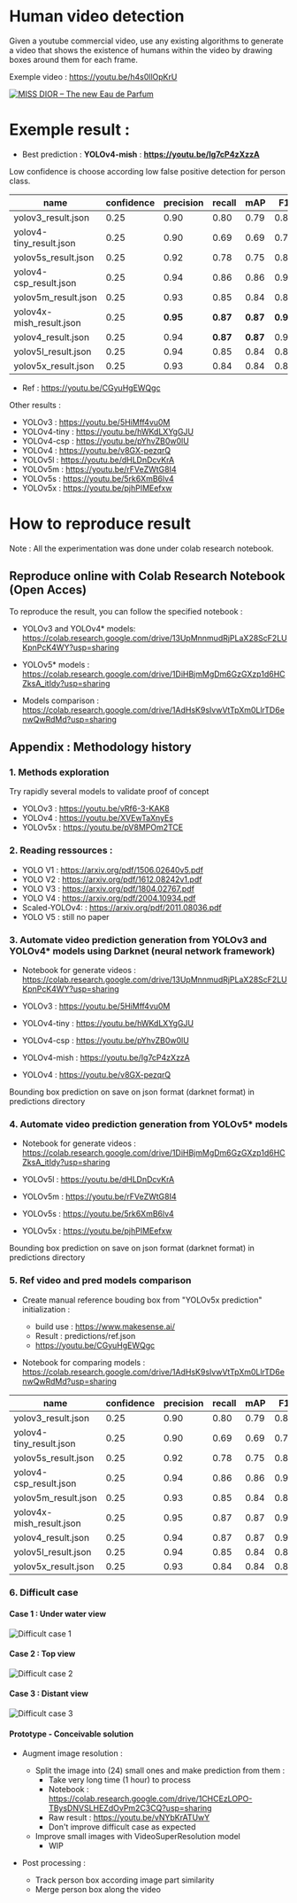 # Human video detection

Given a youtube commercial video, use any existing algorithms to generate a video that shows the existence of humans within the video by drawing boxes around them for each frame.

Exemple video : https://youtu.be/h4s0llOpKrU

[![MISS DIOR – The new Eau de Parfum](https://img.youtube.com/vi/h4s0llOpKrU/0.jpg)](https://youtu.be/h4s0llOpKrU)

# Exemple result : 

* Best prediction : **YOLOv4-mish** : **https://youtu.be/Ig7cP4zXzzA**

Low confidence is choose according low false positive detection for person class.

|        name              | confidence | precision | recall | mAP  |  F1  |
| -------------------------| ---------- | --------- | ------ | ---- | ---- |
| yolov3_result.json       | 0.25	    | 0.90	    | 0.80	 | 0.79	| 0.84 |
| yolov4-tiny_result.json  | 0.25	    | 0.90	    | 0.69	 | 0.69	| 0.79 |
| yolov5s_result.json      | 0.25	    | 0.92	    | 0.78	 | 0.75	| 0.84 |
| yolov4-csp_result.json   | 0.25	    | 0.94	    | 0.86	 | 0.86	| 0.90 |
| yolov5m_result.json	   | 0.25	    | 0.93	    | 0.85	 | 0.84	| 0.89 |
| yolov4x-mish_result.json | 0.25	    | **0.95**	    | **0.87**	 | **0.87**	| **0.91** |
| yolov4_result.json	   | 0.25	    | 0.94	    | **0.87**	 | **0.87**	| 0.90 |
| yolov5l_result.json	   | 0.25	    | 0.94	    | 0.85	 | 0.84	| 0.89 |
| yolov5x_result.json	   | 0.25	    | 0.93	    | 0.84	 | 0.84	| 0.88 |

* Ref : https://youtu.be/CGyuHgEWQgc

Other results : 

* YOLOv3 : https://youtu.be/5HiMff4vu0M
* YOLOv4-tiny : https://youtu.be/hWKdLXYgGJU
* YOLOv4-csp : https://youtu.be/pYhvZB0w0lU
* YOLOv4 : https://youtu.be/v8GX-pezqrQ
* YOLOv5l : https://youtu.be/dHLDnDcvKrA
* YOLOv5m : https://youtu.be/rFVeZWtG8I4
* YOLOv5s : https://youtu.be/5rk6XmB6lv4
* YOLOv5x : https://youtu.be/pjhPIMEefxw


# How to reproduce result

Note : All the experimentation was done under colab research notebook.

## Reproduce online with Colab Research Notebook (Open Acces)

To reproduce the result, you can follow the specified notebook :

* YOLOv3 and YOLOv4* models: https://colab.research.google.com/drive/13UpMnnmudRjPLaX28ScF2LUKpnPcK4WY?usp=sharing

* YOLOv5* models : https://colab.research.google.com/drive/1DiHBjmMgDm6GzGXzp1d6HCZksA_itIdy?usp=sharing

* Models comparison : https://colab.research.google.com/drive/1AdHsK9sIvwVtTpXm0LlrTD6enwQwRdMd?usp=sharing


## Appendix : Methodology history

### 1. Methods exploration

Try rapidly several models to validate proof of concept 

* YOLOv3 : https://youtu.be/vRf6-3-KAK8
* YOLOv4 : https://youtu.be/XVEwTaXnyEs
* YOLOv5x : https://youtu.be/pV8MPOm2TCE

### 2. Reading ressources :  

* YOLO V1 : https://arxiv.org/pdf/1506.02640v5.pdf
* YOLO V2 : https://arxiv.org/pdf/1612.08242v1.pdf
* YOLO V3 : https://arxiv.org/pdf/1804.02767.pdf
* YOLO V4 : https://arxiv.org/pdf/2004.10934.pdf
* Scaled-YOLOv4: : https://arxiv.org/pdf/2011.08036.pdf
* YOLO V5 : still no paper


### 3. Automate video prediction generation from YOLOv3 and YOLOv4* models using Darknet (neural network framework) 

* Notebook for generate videos : https://colab.research.google.com/drive/13UpMnnmudRjPLaX28ScF2LUKpnPcK4WY?usp=sharing

* YOLOv3 : https://youtu.be/5HiMff4vu0M
* YOLOv4-tiny : https://youtu.be/hWKdLXYgGJU
* YOLOv4-csp : https://youtu.be/pYhvZB0w0lU
* YOLOv4-mish : https://youtu.be/Ig7cP4zXzzA
* YOLOv4 : https://youtu.be/v8GX-pezqrQ

Bounding box prediction on save on json format (darknet format) in predictions directory 

### 4. Automate video prediction generation from YOLOv5* models

* Notebook for generate videos : https://colab.research.google.com/drive/1DiHBjmMgDm6GzGXzp1d6HCZksA_itIdy?usp=sharing

* YOLOv5l : https://youtu.be/dHLDnDcvKrA
* YOLOv5m : https://youtu.be/rFVeZWtG8I4
* YOLOv5s : https://youtu.be/5rk6XmB6lv4
* YOLOv5x : https://youtu.be/pjhPIMEefxw

Bounding box prediction on save on json format (darknet format) in predictions directory

### 5. Ref video and pred models comparison

* Create manual reference bouding box from "YOLOv5x prediction" initialization  : 
    * build use : https://www.makesense.ai/
    * Result : predictions/ref.json
    * https://youtu.be/CGyuHgEWQgc

* Notebook for comparing models : https://colab.research.google.com/drive/1AdHsK9sIvwVtTpXm0LlrTD6enwQwRdMd?usp=sharing


|        name              | confidence | precision | recall | mAP  |  F1  |
| -------------------------| ---------- | --------- | ------ | ---- | ---- |
| yolov3_result.json       | 0.25	    | 0.90	    | 0.80	 | 0.79	| 0.84 |
| yolov4-tiny_result.json  | 0.25	    | 0.90	    | 0.69	 | 0.69	| 0.79 |
| yolov5s_result.json      | 0.25	    | 0.92	    | 0.78	 | 0.75	| 0.84 |
| yolov4-csp_result.json   | 0.25	    | 0.94	    | 0.86	 | 0.86	| 0.90 |
| yolov5m_result.json	   | 0.25	    | 0.93	    | 0.85	 | 0.84	| 0.89 |
| yolov4x-mish_result.json | 0.25	    | 0.95	    | 0.87	 | 0.87	| 0.91 |
| yolov4_result.json	   | 0.25	    | 0.94	    | 0.87	 | 0.87	| 0.90 |
| yolov5l_result.json	   | 0.25	    | 0.94	    | 0.85	 | 0.84	| 0.89 |
| yolov5x_result.json	   | 0.25	    | 0.93	    | 0.84	 | 0.84	| 0.88 |

### 6. Difficult case 

#### Case 1 : Under water view

![Difficult case 1](/doc/211.jpg "Under water view")

#### Case 2 : Top view

![Difficult case 2](/doc/736.jpg "Top view")

#### Case 3 : Distant view

![Difficult case 3](/doc/833.jpg "Distant view")

#### Prototype - Conceivable solution

* Augment image resolution :
    * Split the image into (24) small ones and make prediction from them :
        * Take very long time (1 hour) to process
        * Notebook : https://colab.research.google.com/drive/1CHCEzLOPO-TBysDNVSLHEZdOvPm2C3CQ?usp=sharing
        * Raw result : https://youtu.be/vNYbKrATUwY
        * Don't improve difficult case as expected  
    * Improve small images with VideoSuperResolution model
        * WIP

* Post processing :
    * Track person box according image part similarity
    * Merge person box along the video


